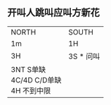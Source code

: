 ## 开叫人跳叫应叫方新花

<table>
    <tr><td>NORTH</td>  <td>SOUTH</td></tr>
    <tr><td>1m</td>   <td>1H</td> </tr>
    <tr><td>3H</td>   <td>3S * 问叫</td> </tr>
    <tr><td>3NT S单缺 <br> 4C/4D C/D单缺 <br> 4H 不到中限</td>   <td></td> </tr>
</table>